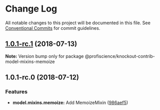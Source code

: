 # Change Log

All notable changes to this project will be documented in this file.
See [Conventional Commits](https://conventionalcommits.org) for commit guidelines.

<a name="1.0.1-rc.1"></a>
## [1.0.1-rc.1](https://github.com/Profiscience/knockout-contrib/compare/@profiscience/knockout-contrib-model-mixins-memoize@1.0.1-rc.0...@profiscience/knockout-contrib-model-mixins-memoize@1.0.1-rc.1) (2018-07-13)




**Note:** Version bump only for package @profiscience/knockout-contrib-model-mixins-memoize

<a name="1.0.1-rc.0"></a>
## 1.0.1-rc.0 (2018-07-12)


### Features

* **model.mixins.memoize:** Add MemoizeMixin ([986aef5](https://github.com/Profiscience/knockout-contrib/commit/986aef5))
